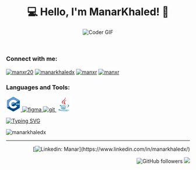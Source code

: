 <h1 align="center">💻 Hello, I'm ManarKhaled! 🌻</h1>
<p align="center">
  <img src="https://67.media.tumblr.com/dde6842665643d3f9e6055430be73e85/tumblr_o57llwxo4X1twzlewo1_1280.gif" alt="Coder GIF" width="380" height="280">
</p>
<br/>
<p align="center">
<h3 align="left">Connect with me:</h3>
<p align="left">
<a href="https://twitter.com/manxr20" target="blank"><img align="center" src="https://raw.githubusercontent.com/rahuldkjain/github-profile-readme-generator/master/src/images/icons/Social/twitter.svg" alt="manxr20" height="30" width="40" /></a>
<a href="https://linkedin.com/in/manarkhaledx" target="blank"><img align="center" src="https://raw.githubusercontent.com/rahuldkjain/github-profile-readme-generator/master/src/images/icons/Social/linked-in-alt.svg" alt="manarkhaledx" height="30" width="40" /></a>
<a href="https://www.hackerrank.com/manxr" target="blank"><img align="center" src="https://raw.githubusercontent.com/rahuldkjain/github-profile-readme-generator/master/src/images/icons/Social/hackerrank.svg" alt="manxr" height="30" width="40" /></a>
<a href="https://codeforces.com/profile/manxr" target="blank"><img align="center" src="https://raw.githubusercontent.com/rahuldkjain/github-profile-readme-generator/master/src/images/icons/Social/codeforces.svg" alt="manxr" height="30" width="40" /></a>



<h3 align="left">Languages and Tools:</h3>
<p align="left"> <a href="https://www.w3schools.com/cpp/" target="_blank" rel="noreferrer"> <img src="https://raw.githubusercontent.com/devicons/devicon/master/icons/cplusplus/cplusplus-original.svg" alt="cplusplus" width="40" height="40"/> </a> <a href="https://www.figma.com/" target="_blank" rel="noreferrer"> <img src="https://www.vectorlogo.zone/logos/figma/figma-icon.svg" alt="figma" width="40" height="40"/> </a> <a href="https://git-scm.com/" target="_blank" rel="noreferrer"> <img src="https://www.vectorlogo.zone/logos/git-scm/git-scm-icon.svg" alt="git" width="40" height="40"/> </a> <a href="https://www.java.com" target="_blank" rel="noreferrer"> <img src="https://raw.githubusercontent.com/devicons/devicon/master/icons/java/java-original.svg" alt="java" width="40" height="40"/> </a> </p>

[![Typing SVG](https://readme-typing-svg.demolab.com?font=Pacifico&pause=1000&color=A190F7&width=435&lines=Hello+World!;I'm+a+Software+Engineer+%F0%9F%92%BB)](https://git.io/typing-svg) 
<p align="left"> <img src="https://komarev.com/ghpvc/?username=manarkhaledx&label=Profile%20views&color=ab6ede&style=flat" alt="manarkhaledx" /> </p>


----------------------------


<div align=right>

[![Linkedin: Manar](https://img.shields.io/badge/-Manar-blue?style=flat-square&logo=Linkedin&logoColor=white&link=[https://www.linkedin.com/in](https://www.linkedin.com/in/manarkhaledx/)-p-singh/)](https://www.linkedin.com/in/manarkhaledx/)

![GitHub followers](https://img.shields.io/github/followers/manarkhaledx?label=Follow&style=social)
  ![](https://img.shields.io/static/v1?label=Discord&message=manx.r&color=5865F2&logo=discord&logoColor=fff)

</div>
